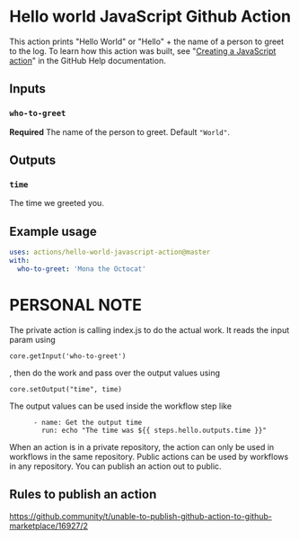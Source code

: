 # Hello world JavaScript Github Action

This action prints "Hello World" or "Hello" + the name of a person to greet to the log. To learn how this action was built, see "[Creating a JavaScript action](https://help.github.com/en/articles/creating-a-javascript-action)" in the GitHub Help documentation.

## Inputs

### `who-to-greet`

**Required** The name of the person to greet. Default `"World"`.

## Outputs

### `time`

The time we greeted you.

## Example usage

```yaml
uses: actions/hello-world-javascript-action@master
with:
  who-to-greet: 'Mona the Octocat'
```


# PERSONAL NOTE 
The private action is calling index.js to do the actual work. It reads the input param using
```
core.getInput('who-to-greet')
```
, then do the work and pass over the output values using
```
core.setOutput("time", time)
```
The output values can be used inside the workflow step like 
```
      - name: Get the output time
        run: echo "The time was ${{ steps.hello.outputs.time }}"
```
When an action is in a private repository, the action can only be used in workflows in the same repository. Public actions can be used by workflows in any repository. You can publish an action out to public.

## Rules to publish an action
https://github.community/t/unable-to-publish-github-action-to-github-marketplace/16927/2